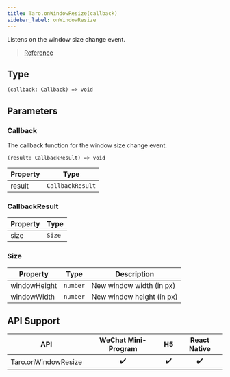 ```yaml
---
title: Taro.onWindowResize(callback)
sidebar_label: onWindowResize
---
```


Listens on the window size change event.

> [Reference](https://developers.weixin.qq.com/miniprogram/dev/api/ui/window/wx.onWindowResize.html)

## Type

```tsx
(callback: Callback) => void
```

## Parameters

### Callback

The callback function for the window size change event.

```tsx
(result: CallbackResult) => void
```

<table>
  <thead>
    <tr>
      <th>Property</th>
      <th>Type</th>
    </tr>
  </thead>
  <tbody>
    <tr>
      <td>result</td>
      <td><code>CallbackResult</code></td>
    </tr>
  </tbody>
</table>

### CallbackResult

<table>
  <thead>
    <tr>
      <th>Property</th>
      <th>Type</th>
    </tr>
  </thead>
  <tbody>
    <tr>
      <td>size</td>
      <td><code>Size</code></td>
    </tr>
  </tbody>
</table>

### Size

<table>
  <thead>
    <tr>
      <th>Property</th>
      <th>Type</th>
      <th>Description</th>
    </tr>
  </thead>
  <tbody>
    <tr>
      <td>windowHeight</td>
      <td><code>number</code></td>
      <td>New window width (in px)</td>
    </tr>
    <tr>
      <td>windowWidth</td>
      <td><code>number</code></td>
      <td>New window height (in px)</td>
    </tr>
  </tbody>
</table>

## API Support

|         API         | WeChat Mini-Program | H5 | React Native |
|:-------------------:|:-------------------:|:--:|:------------:|
| Taro.onWindowResize |         ✔️          | ✔️ |      ✔️      |
